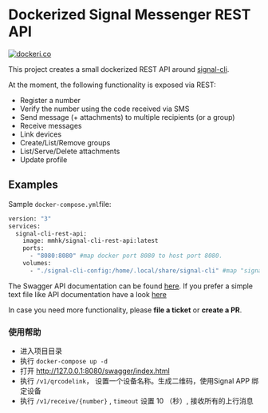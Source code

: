 # Dockerized Signal Messenger REST API

[![dockeri.co](https://dockeri.co/image/mmhk/signal-cli-rest-api)](https://hub.docker.com/r/mmhk/signal-cli-rest-api)

This project creates a small dockerized REST API around [signal-cli](https://github.com/AsamK/signal-cli).

At the moment, the following functionality is exposed via REST:

- Register a number
- Verify the number using the code received via SMS
- Send message (+ attachments) to multiple recipients (or a group)
- Receive messages
- Link devices
- Create/List/Remove groups
- List/Serve/Delete attachments
- Update profile

## Examples

Sample `docker-compose.yml`file:

```sh
version: "3"
services:
  signal-cli-rest-api:
    image: mmhk/signal-cli-rest-api:latest
    ports:
      - "8080:8080" #map docker port 8080 to host port 8080.
    volumes:
      - "./signal-cli-config:/home/.local/share/signal-cli" #map "signal-cli-config" folder on host system into docker container. the folder contains the password and cryptographic keys when a new number is registered

```

The Swagger API documentation can be found [here](https://bbernhard.github.io/signal-cli-rest-api/). If you prefer a simple text file like API documentation have a look [here](https://github.com/bbernhard/signal-cli-rest-api/blob/master/doc/EXAMPLES.md)

In case you need more functionality, please **file a ticket** or **create a PR**.

### 使用帮助

- 进入项目目录
- 执行 `docker-compose up -d`
- 打开 http://127.0.0.1:8080/swagger/index.html
- 执行 `/v1/qrcodelink`， 设置一个设备名称。生成二维码，使用Signal APP 绑定设备
- 执行 `/v1/receive/{number}` , `timeout` 设置 10 （秒）, 接收所有的上行消息
